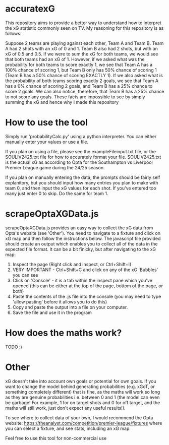 # accuratexG
This repository aims to provide a better way to understand how to interpret the xG statistic commonly seen on TV. My reasoning for this repository is as follows:

Suppose 2 teams are playing against each other, Team A and Team B. Team A had 2 shots with an xG of 0 and 1. Team B also had 2 shots, but with an xG of 0.5 and 0.5.
If we were to sum the xG for both teams, we would see that both teams had an xG of 1. However, if we asked what was the probability for both teams to score exactly 1, we see that Team A has a 100% chance of scoring 1, but Team B only has 50% chance of scoring 1 (Team B has a 50% chance of scoring EXACTLY 1). If we also asked what is the probability of both teams scoring exactly 2 goals, we see that Team A has a 0% chance of scoring 2 goals, and Team B has a 25% chance to score 2 goals. We can also notice, therefore, that Team B has a 25% chance to not score any goals. These facts are impossible to see by simply summing the xG and hence why I made this repository

# How to use the tool
Simply run 'probabilityCalc.py' using a python interpreter. You can either manually enter your values or use a file.

If you plan on using a file, please see the exampleFileinput.txt file, or the SOULIV2425.txt file for how to accurately format your file. SOULIV2425.txt is the actual xG as according to Opta for the Southampton vs Liverpool Premier League game during the 24/25 season.

If you plan on manually entering the data, the prompts should be fairly self explanitory, but you should input how many entries you plan to make with team 0, and then input the xG values for each shot. If you've entered too many just enter 0 to skip. Do the same for team 1.

# scrapeOptaXGData.js

scrapeOptaXGData.js provides an easy way to collect the xG data from Opta's website (see 'Other'). You need to navigate to a fixture and click on xG map and then follow the instructions below. The javascript file provided should create an output which enables you to collect all of the data in the expected file format. It can be a bit finicky, but after navigating to the xG map: 
1. Inspect the page (Right click and inspect, or Ctrl+Shift+I)
2. VERY IMPORTANT - Ctrl+Shift+C and click on any of the xG 'Bubbles' you can see 
3. Click on 'Console' - it is a tab within the inspect pane which you've opened (this can be either at the top of the page, bottom of the page, or both)
4. Paste the contents of the .js file into the console (you may need to type 'allow pasting' before it allows you to do this)
5. Copy and paste the output into a file on your computer.
6. Save the file and use it in the program


# How does the maths work?

TODO :)

# Other

xG doesn't take into account own goals or potential for own goals. If you want to change the model behind generating probabilities (e.g. xGoT, or something completely different) that is fine, as the maths will work so long as they are genuine probabilities i.e. between 0 and 1 (the model can even be garbage! For example, 1 for on target shots and 0 for off target, and the maths will still work, just don't expect any useful results!). 

To see where to collect data of your own, I would recommend the Opta website: https://theanalyst.com/competition/premier-league/fixtures where you can select a fixture, and see stats, including an xG map. 

Feel free to use this tool for non-commercial use